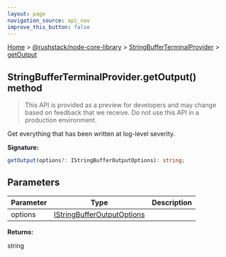 ```yaml
---
layout: page
navigation_source: api_nav
improve_this_button: false
---
```



[Home](./index.md) &gt; [@rushstack/node-core-library](./node-core-library.md) &gt; [StringBufferTerminalProvider](./node-core-library.stringbufferterminalprovider.md) &gt; [getOutput](./node-core-library.stringbufferterminalprovider.getoutput.md)

## StringBufferTerminalProvider.getOutput() method

> This API is provided as a preview for developers and may change based on feedback that we receive. Do not use this API in a production environment.
>

Get everything that has been written at log-level severity.

<b>Signature:</b>

```typescript
getOutput(options?: IStringBufferOutputOptions): string;
```

## Parameters

|  Parameter | Type | Description |
|  --- | --- | --- |
|  options | [IStringBufferOutputOptions](./node-core-library.istringbufferoutputoptions.md) |  |

<b>Returns:</b>

string

